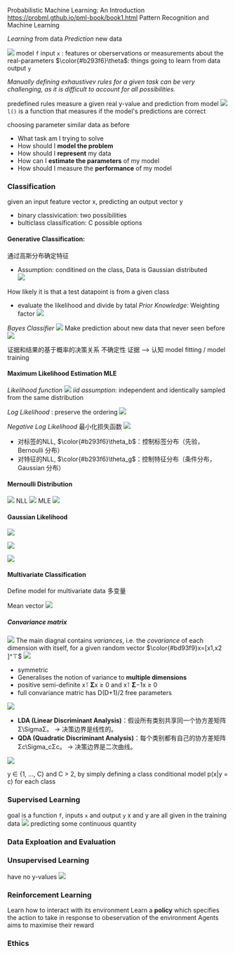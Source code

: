 Probabilistic Machine Learning: An Introduction
https://probml.gthub.io/pml-book/book1.html
Pattern Recognition and Machine Learning

*Learning* from data
*Prediction* new data

![](../img/Pasted%20image%2020250918203215.png)
model `f`
input `x` : features or oberservations or measurements about the real-parameters $\color{#b293f6}\theta$: things going to learn from data
output `y`

*Manually defining exhaustivev rules for a given task can be very challenging, as it is difficult to account for all possibilities.*

predefined rules
measure a given real y-value and prediction from model
![](../img/Pasted%20image%2020250918204821.png)
`l()` is a function that measures if the model's predictions are correct

choosing parameter
similar data as before

- What task am I trying to solve
- How should I **model the problem**
- How should I **represent** my data
- How can I **estimate the parameters** of my model
- How should I measure the **performance** of my model

### Classification
given an input feature vector x, predicting an output vector y

- binary classivication: two possibilities
- bulticlass classification: C possible options

#### Generative Classification:
通过高斯分布确定特征
- Assumption: conditined on the class, Data is Gaussian distributed\
![](../img/Pasted%20image%2020250918222504.png)

How likely it is that a test datapoint is from a given class
- evaluate the likelihood and divide by tatal
*Prior Knowledge*: Weighting factor
![](../img/Pasted%20image%2020250918224134.png)

*Bayes Classifier*
![](../img/Pasted%20image%2020250918224309.png)
Make prediction about new data that never seen before
![](../img/Pasted%20image%2020250918225018.png)

证据和结果的基于概率的决策关系
不确定性
证据 --> 认知
model fitting / model training
#### Maximum Likelihood Estimation MLE
*Likelihood function*
![](../img/Pasted%20image%2020250919190108.png)
*iid assumption*: independent and identically sampled from the same distribution

*Log Likelihood* : preserve the ordering
![](../img/Pasted%20image%2020250919190524.png)

*Negative Log Likelihood*
最小化损失函数
![](../img/Pasted%20image%2020250919191947.png)
- 对标签的NLL, $\color{#b293f6}\theta_b$​：控制标签分布（先验，Bernoulli 分布）
- 对特征的NLL, $\color{#b293f6}\theta_g$​：控制特征分布（条件分布，Gaussian 分布）

#### Mernoulli Distribution
![](../img/Pasted%20image%2020250919205721.png)
NLL
![](../img/Pasted%20image%2020250919225000.png)
MLE
![](../img/Pasted%20image%2020250919230310.png)

#### Gaussian Likelihood
![](../img/Pasted%20image%2020250920001300.png)

![](../img/Pasted%20image%2020250920004457.png)

![](../img/Pasted%20image%2020250920011930.png)

#### Multivariate Classification
Define model for multivariate data 多变量

Mean vector
![](../img/Pasted%20image%2020250920012818.png)

##### Convariance matrix
![](../img/Pasted%20image%2020250920012855.png)
The main diagnal contains *variances*, i.e. the *covariance* of each dimension with itself, for a given random vector $\color{#bd93f9}x=[x1​,x2​]^⊤$
![](../img/Pasted%20image%2020250923193913.png)
- symmetric
- Generalises the notion of variance to **multiple dimensions**
- positive semi-definite x⊺ 𝚺x ≥ 0 and x⊺ 𝚺−1x ≥ 0
- full convariance matric has D(D+1)/2 free parameters

![](../img/Pasted%20image%2020250923234808.png)

- **LDA (Linear Discriminant Analysis)**：假设所有类别共享同一个协方差矩阵 Σ\SigmaΣ。 → 决策边界是线性的。
- **QDA (Quadratic Discriminant Analysis)**：每个类别都有自己的协方差矩阵 Σc\Sigma_cΣc​。 → 决策边界是二次曲线。

![](../img/Pasted%20image%2020250923194233.png)

y ∈ {1, ..., C} and C > 2, by simply defining a class conditional model p(x|y = c) for each class
### Supervised Learning
goal is a function `f`, inputs `x` and output `y`
x and y are all given in the training data
![](../img/Pasted%20image%2020250918211650.png)
predicting some continuous quantity



### Data Exploation and Evaluation

### Unsupervised Learning
have no y-values
![](../img/Pasted%20image%2020250918211823.png)

### Reinforcement Learning
Learn how to interact with its environment
Learn a **policy** which specifies the action to take in response to obeservation of the environment
Agents aims to maximise their reward

### Ethics

